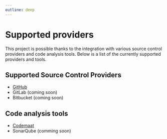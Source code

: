 ```yaml
---
outline: deep
---
```


# Supported providers

This project is possible thanks to the integration with various source control providers and code analysis tools. Below
is a list of the currently supported providers and tools.

## Supported Source Control Providers

- [GitHub](./github.md)
- GitLab (coming soon)
- Bitbucket (coming soon)

## Code analysis tools

- [Codemaat](./codemaat.md)
- SonarQube (comming soon)
